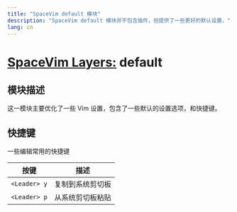 ```yaml
---
title: "SpaceVim default 模块"
description: "SpaceVim default 模块并不包含插件，但提供了一些更好的默认设置，"
lang: cn
---
```


# [SpaceVim Layers:](../) default

## 模块描述

这一模块主要优化了一些 Vim 设置，包含了一些默认的设置选项，和快捷键。

## 快捷键

一些编辑常用的快捷键

| 按键         | 描述             |
| ------------ | ---------------- |
| `<Leader> y` | 复制到系统剪切板 |
| `<Leader> p` | 从系统剪切板粘贴 |

